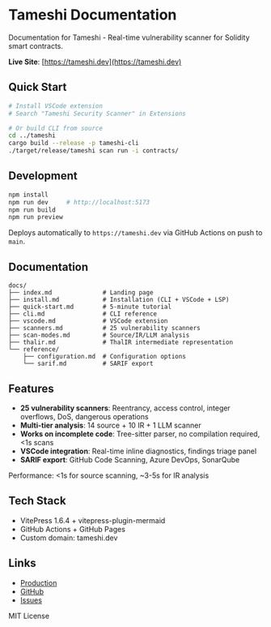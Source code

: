 # Tameshi Documentation

Documentation for Tameshi - Real-time vulnerability scanner for Solidity smart contracts.

**Live Site**: [https://tameshi.dev](https://tameshi.dev)

## Quick Start

```bash
# Install VSCode extension
# Search "Tameshi Security Scanner" in Extensions

# Or build CLI from source
cd ../tameshi
cargo build --release -p tameshi-cli
./target/release/tameshi scan run -i contracts/
```

## Development

```bash
npm install
npm run dev     # http://localhost:5173
npm run build
npm run preview
```

Deploys automatically to `https://tameshi.dev` via GitHub Actions on push to `main`.

## Documentation

```
docs/
├── index.md              # Landing page
├── install.md            # Installation (CLI + VSCode + LSP)
├── quick-start.md        # 5-minute tutorial
├── cli.md                # CLI reference
├── vscode.md             # VSCode extension
├── scanners.md           # 25 vulnerability scanners
├── scan-modes.md         # Source/IR/LLM analysis
├── thalir.md             # ThalIR intermediate representation
└── reference/
    ├── configuration.md  # Configuration options
    └── sarif.md          # SARIF export
```

## Features

- **25 vulnerability scanners**: Reentrancy, access control, integer overflows, DoS, dangerous operations
- **Multi-tier analysis**: 14 source + 10 IR + 1 LLM scanner
- **Works on incomplete code**: Tree-sitter parser, no compilation required, <1s scans
- **VSCode integration**: Real-time inline diagnostics, findings triage panel
- **SARIF export**: GitHub Code Scanning, Azure DevOps, SonarQube

Performance: <1s for source scanning, ~3-5s for IR analysis

## Tech Stack

- VitePress 1.6.4 + vitepress-plugin-mermaid
- GitHub Actions + GitHub Pages
- Custom domain: tameshi.dev

## Links

- [Production](https://tameshi.dev)
- [GitHub](https://github.com/tameshi-dev/tameshi)
- [Issues](https://github.com/tameshi-dev/tameshi/issues)

MIT License
